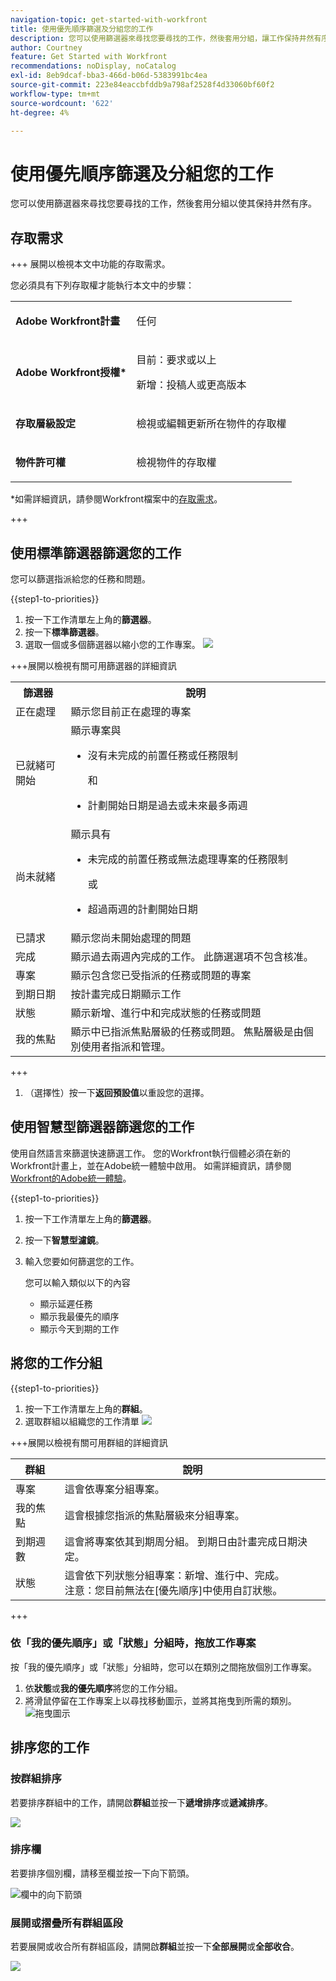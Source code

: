 ```yaml
---
navigation-topic: get-started-with-workfront
title: 使用優先順序篩選及分組您的工作
description: 您可以使用篩選器來尋找您要尋找的工作，然後套用分組，讓工作保持井然有序。
author: Courtney
feature: Get Started with Workfront
recommendations: noDisplay, noCatalog
exl-id: 8eb9dcaf-bba3-466d-b06d-5383991bc4ea
source-git-commit: 223e84eaccbfddb9a798af2528f4d33060bf60f2
workflow-type: tm+mt
source-wordcount: '622'
ht-degree: 4%

---
```


# 使用優先順序篩選及分組您的工作

您可以使用篩選器來尋找您要尋找的工作，然後套用分組以使其保持井然有序。

## 存取需求

+++ 展開以檢視本文中功能的存取需求。

您必須具有下列存取權才能執行本文中的步驟：

<table style="table-layout:auto"> 
 <col> 
 </col> 
 <col> 
 </col> 
 <tbody> 
  <tr> 
   <td role="rowheader"><strong>Adobe Workfront計畫</strong></td> 
   <td> <p>任何</p> </td> 
  </tr> 
  <tr> 
   <td role="rowheader"><strong>Adobe Workfront授權*</strong></td> 
   <td> 
   <p>目前：要求或以上</p>
   <p>新增：投稿人或更高版本</p> 
   </td> 
  </tr> 
  <tr> 
   <td role="rowheader"><strong>存取層級設定</strong></td> 
   <td> <p>檢視或編輯更新所在物件的存取權</p></td> 
  </tr> 
  <tr> 
   <td role="rowheader"><strong>物件許可權</strong></td> 
   <td> <p>檢視物件的存取權</p></td> 
  </tr> 
 </tbody> 
</table>

*如需詳細資訊，請參閱Workfront檔案中的[存取需求](/help/quicksilver/administration-and-setup/add-users/access-levels-and-object-permissions/access-level-requirements-in-documentation.md)。

+++

## 使用標準篩選器篩選您的工作

您可以篩選指派給您的任務和問題。

{{step1-to-priorities}}

1. 按一下工作清單左上角的&#x200B;**篩選器**。
1. 按一下&#x200B;**標準篩選器**。
1. 選取一個或多個篩選器以縮小您的工作專案。
   ![](assets/filter-new.png)

+++展開以檢視有關可用篩選器的詳細資訊
<table>
  <tbody>
   <tr>
   <th>篩選器</th>
   <th>說明</th>
   </tr>
    <tr>
      <td>正在處理</td>
      <td>顯示您目前正在處理的專案</td>
    </tr>
    <tr>
      <td>已就緒可開始</td>
      <td>顯示專案與 
      <ul>
      <li>沒有未完成的前置任務或任務限制</li>
      <p>和</p>
      <li>計劃開始日期是過去或未來最多兩週</li>
      </ul>
      </td>
    </tr>
    <tr>
      <td>尚未就緒</td>
      <td>顯示具有
       <ul>
      <li>未完成的前置任務或無法處理專案的任務限制</li>
      <p>或</p>
      <li>超過兩週的計劃開始日期</li>
      </ul>
       </td>
    </tr>
    <tr>
      <td>已請求</td>
      <td>顯示您尚未開始處理的問題</td>
    </tr>
      <td>完成</td>
      <td>顯示過去兩週內完成的工作。 此篩選選項不包含核准。</td>
    </tr>
    <tr>
    <td>專案</td>
    <td>顯示包含您已受指派的任務或問題的專案</td>
    </tr>
    <tr>
    <td>到期日期</td>
    <td>按計畫完成日期顯示工作</td>
    </tr>
    <tr>
    <td>狀態</td>
    <td>顯示新增、進行中和完成狀態的任務或問題</td>
    </tr>
    <tr>
    <td>我的焦點</td>
    <td>顯示中已指派焦點層級的任務或問題。 焦點層級是由個別使用者指派和管理。</td>
    </tr>
  </tbody>
</table>

+++

1. （選擇性）按一下&#x200B;**返回預設值**&#x200B;以重設您的選擇。

## 使用智慧型篩選器篩選您的工作

使用自然語言來篩選快速篩選工作。 您的Workfront執行個體必須在新的Workfront計畫上，並在Adobe統一體驗中啟用。 如需詳細資訊，請參閱[Workfront的Adobe統一體驗](/help/quicksilver/workfront-basics/navigate-workfront/workfront-navigation/adobe-unified-experience.md)。

{{step1-to-priorities}}

1. 按一下工作清單左上角的&#x200B;**篩選器**。
1. 按一下&#x200B;**智慧型濾鏡**。
1. 輸入您要如何篩選您的工作。

   您可以輸入類似以下的內容

   * 顯示延遲任務
   * 顯示我最優先的順序
   * 顯示今天到期的工作

</div>

## 將您的工作分組

{{step1-to-priorities}}

1. 按一下工作清單左上角的&#x200B;**群組**。
1. 選取群組以組織您的工作清單
   ![](assets/groups-new.png)

+++展開以檢視有關可用群組的詳細資訊

| 群組 | 說明 |
|-----------|-------------|
| 專案 | 這會依專案分組專案。 |
| 我的焦點 | 這會根據您指派的焦點層級來分組專案。 |
| 到期週數 | 這會將專案依其到期周分組。 到期日由計畫完成日期決定。 |
| 狀態 | 這會依下列狀態分組專案：新增、進行中、完成。 <br>注意：您目前無法在[優先順序]中使用自訂狀態。 |

+++

### 依「我的優先順序」或「狀態」分組時，拖放工作專案

按「我的優先順序」或「狀態」分組時，您可以在類別之間拖放個別工作專案。

1. 依&#x200B;**狀態**&#x200B;或&#x200B;**我的優先順序**&#x200B;將您的工作分組。
2. 將滑鼠停留在工作專案上以尋找移動圖示，並將其拖曳到所需的類別。
   ![拖曳圖示](assets/drag-and-drop.png)

## 排序您的工作

### 按群組排序

若要排序群組中的工作，請開啟&#x200B;**群組**&#x200B;並按一下&#x200B;**遞增排序**&#x200B;或&#x200B;**遞減排序**。

![](assets/sort-in-groups.png)

### 排序欄

若要排序個別欄，請移至欄並按一下向下箭頭。

![欄](assets/sort-columns.png)中的向下箭頭

### 展開或摺疊所有群組區段

若要展開或收合所有群組區段，請開啟&#x200B;**群組**&#x200B;並按一下&#x200B;**全部展開**&#x200B;或&#x200B;**全部收合**。

![](assets/expand-collapse-groups.png)